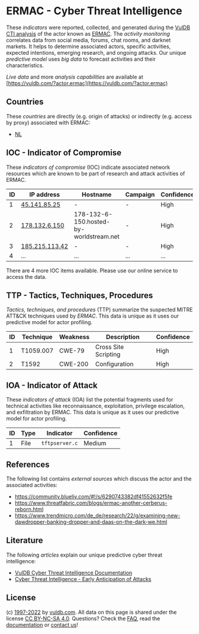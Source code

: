 # ERMAC - Cyber Threat Intelligence

These _indicators_ were reported, collected, and generated during the [VulDB CTI analysis](https://vuldb.com/?kb.cti) of the actor known as [ERMAC](https://vuldb.com/?actor.ermac). The _activity monitoring_ correlates data from social media, forums, chat rooms, and darknet markets. It helps to determine associated actors, specific activities, expected intentions, emerging research, and ongoing attacks. Our unique _predictive model_ uses _big data_ to forecast activities and their characteristics.

_Live data_ and more _analysis capabilities_ are available at [https://vuldb.com/?actor.ermac](https://vuldb.com/?actor.ermac)

## Countries

These _countries_ are directly (e.g. origin of attacks) or indirectly (e.g. access by proxy) associated with ERMAC:

* [NL](https://vuldb.com/?country.nl)

## IOC - Indicator of Compromise

These _indicators of compromise_ (IOC) indicate associated network resources which are known to be part of research and attack activities of ERMAC.

ID | IP address | Hostname | Campaign | Confidence
-- | ---------- | -------- | -------- | ----------
1 | [45.141.85.25](https://vuldb.com/?ip.45.141.85.25) | - | - | High
2 | [178.132.6.150](https://vuldb.com/?ip.178.132.6.150) | 178-132-6-150.hosted-by-worldstream.net | - | High
3 | [185.215.113.42](https://vuldb.com/?ip.185.215.113.42) | - | - | High
4 | ... | ... | ... | ...

There are 4 more IOC items available. Please use our online service to access the data.

## TTP - Tactics, Techniques, Procedures

_Tactics, techniques, and procedures_ (TTP) summarize the suspected MITRE ATT&CK techniques used by _ERMAC_. This data is unique as it uses our predictive model for actor profiling.

ID | Technique | Weakness | Description | Confidence
-- | --------- | -------- | ----------- | ----------
1 | T1059.007 | CWE-79 | Cross Site Scripting | High
2 | T1592 | CWE-200 | Configuration | High

## IOA - Indicator of Attack

These _indicators of attack_ (IOA) list the potential fragments used for technical activities like reconnaissance, exploitation, privilege escalation, and exfiltration by ERMAC. This data is unique as it uses our predictive model for actor profiling.

ID | Type | Indicator | Confidence
-- | ---- | --------- | ----------
1 | File | `tftpserver.c` | Medium

## References

The following list contains _external sources_ which discuss the actor and the associated activities:

* https://community.blueliv.com/#!/s/6290743382df41552632f5fe
* https://www.threatfabric.com/blogs/ermac-another-cerberus-reborn.html
* https://www.trendmicro.com/de_de/research/22/g/examining-new-dawdropper-banking-dropper-and-daas-on-the-dark-we.html

## Literature

The following _articles_ explain our unique predictive cyber threat intelligence:

* [VulDB Cyber Threat Intelligence Documentation](https://vuldb.com/?kb.cti)
* [Cyber Threat Intelligence - Early Anticipation of Attacks](https://www.scip.ch/en/?labs.20201022)

## License

(c) [1997-2022](https://vuldb.com/?kb.changelog) by [vuldb.com](https://vuldb.com/?kb.about). All data on this page is shared under the license [CC BY-NC-SA 4.0](https://creativecommons.org/licenses/by-nc-sa/4.0/). Questions? Check the [FAQ](https://vuldb.com/?kb.faq), read the [documentation](https://vuldb.com/?kb) or [contact us](https://vuldb.com/?contact)!
